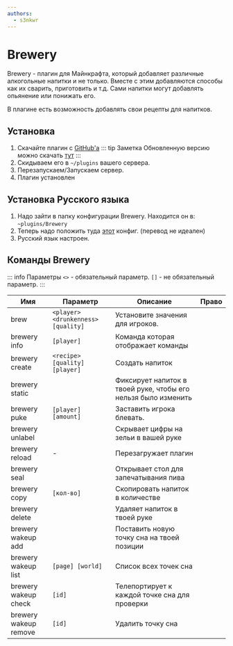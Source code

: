 ```yaml
---
authors:
  - s3nkwr
---
```


# Brewery

Brewery - плагин для Майнкрафта, который добавляет различные алкогольные напитки и не только.
Вместе с этим добавляются способы как их сварить, приготовить и т.д. Сами напитки могут добавлять опьянение или понижать его.

В плагине есть возможность добавлять свои рецепты для напитков.

## Установка

1. Скачайте плагин с [GitHub'а](https://github.com/DieReicheErethons/Brewery/releases/latest)
::: tip Заметка
Обновленную версию можно скачать [тут](https://github.com/Jsinco/BreweryX)
:::
2. Скидываем его в `~/plugins` вашего сервера.
3. Перезапускаем/Запускаем сервер.
4. Плагин установлен

## Установка Русского языка

1. Надо зайти в папку конфигурации Brewery. Находится он в: `~plugins/Brewery`
2. Теперь надо положить туда [этот](/minecraft/brewery/config.yml) конфиг. (перевод не идеален)
3. Русский язык настроен.

## Команды Brewery

::: info Параметры
`<>` - обязательный параметр.
`[]` - не обязательный параметр.
:::

| Имя | Параметр | Описание | Право |
| --------------- | ----------- | ----------- | ----------- |
| brew | `<player> <drunkenness> [quality]` | Установите значения для игроков. |  |
| brewery info | `[player]` | Команда которая отображает команды |  |
| brewery create | `<recipe> [quality] [player]` | Создать напиток |  |
| brewery static |  | Фиксирует напиток в твоей руке, чтобы его нельзя было изменить |  |  
| brewery puke | `[player] [amount]` | Заставить игрока блевать.  |  |
| brewery unlabel |  | Скрывает цифры на зельи в вашей руке |  |
| brewery reload | - | Перезагружает плагин |  |
| brewery seal |  | Открывает стол для запечатывания пива |  |
| brewery copy | `[кол-во]` | Скопировать напиток в количестве |  |
| brewery delete |  | Удаляет напиток в твоей руке |  |
| brewery wakeup add | | Поставить новую точку сна на твоей позиции |  |
| brewery wakeup list | `[page] [world]` | Список всех точек сна |  |
| brewery wakeup check | `[id]` | Телепортирует к каждой точке сна для проверки |  |
| brewery wakeup remove | `[id]` | Удалить точку сна |  |
